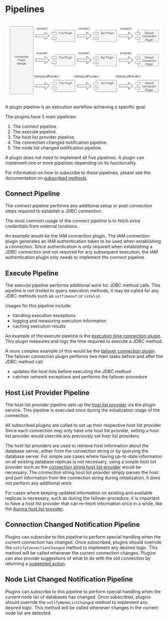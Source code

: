 # Pipelines

<div style="center"><img src="../images/pipelines.png" alt="diagram for the plugin service design"/></div>

A plugin pipeline is an execution workflow achieving a specific goal.

The plugins have 5 main pipelines:
1. The connect pipeline.
2. The execute pipeline.
3. The host list provider pipeline.
4. The connection changed notification pipeline.
5. The node list changed notification pipeline.

A plugin does not need to implement all five pipelines. A plugin can implement one or more pipelines depending on its functionality.

For information on how to subscribe to these pipelines, please see the documentation on [subscribed methods](./LoadablePlugins.md#subscribed-methods).

## Connect Pipeline

The connect pipeline performs any additional setup or post connection steps required to establish a JDBC connection.

The most common usage of the connect pipeline is to fetch extra credentials from external locations.

An example would be the IAM connection plugin. The IAM connection plugin generates an IAM authentication token to be used when establishing a connection. Since authentication is only required when establishing a JDBC connection and not required for any subsequent execution, the IAM authentication plugin only needs to implement the connect pipeline.

## Execute Pipeline

The execute pipeline performs additional work for JDBC method calls. This pipeline is not limited to query execution methods, it may be called for any JDBC methods such as `setTimeout` or `isValid`.

Usages for this pipeline include:

- handling execution exceptions
- logging and measuring execution information
- caching execution results

An example of the execute pipeline is the [execution time connection plugin](../../wrapper/src/main/java/software/amazon/jdbc/plugin/ExecutionTimeConnectionPlugin.java).
This plugin measures and logs the time required to execute a JDBC method.

A more complex example of this would be the [failover connection plugin](../../wrapper/src/main/java/software/amazon/jdbc/plugin/failover/FailoverConnectionPlugin.java).
The failover connection plugin performs two main tasks before and after the JDBC method call:

- updates the host lists before executing the JDBC method
- catches network exceptions and performs the failover procedure

## Host List Provider Pipeline

The host list provider pipeline sets up the [host list provider](./PluginService.md#host-list-providers) via the plugin service.
This pipeline is executed once during the initialization stage of the connection.

All subscribed plugins are called to set up their respective host list provider.
Since each connection may only have one host list provider,
setting a host list provider would override any previously set host list providers.

The host list providers are used to retrieve host information about the database server,
either from the connection string or by querying the database server.
For simple use cases where having up-to-date information on all existing database replicas is not necessary,
using a simple host list provider such as the [connection string host list provider](../../wrapper/src/main/java/software/amazon/jdbc/hostlistprovider/ConnectionStringHostListProvider.java) would be necessary.
The connection string host list provider simply parses the host and port information from the connection string during initialization,
it does not perform any additional work.

For cases where keeping updated information on existing and available replicas is necessary,
such as during the failover procedure, it is important to have a host list provider that can re-fetch information once in a while,
like the [Aurora host list provider](../../wrapper/src/main/java/software/amazon/jdbc/plugin/AuroraHostListConnectionPlugin.java).

## Connection Changed Notification Pipeline

Plugins can subscribe to this pipeline to perform special handling when the current connection has changed. Once 
subscribed, plugins should override the `notifyConnectionChanged` method to implement any desired logic. This method 
will be called whenever the current connection changes. Plugins can also provide suggestions of what to do with the old 
connection by returning a 
[suggested action](../../wrapper/src/main/java/software/amazon/jdbc/OldConnectionSuggestedAction.java).

## Node List Changed Notification Pipeline

Plugins can subscribe to this pipeline to perform special handling when the current node list of databases has changed. 
Once subscribed, plugins should override the `notifyNodeListChanged` method to implement any desired logic. This method
will be called whenever changes in the current node list are detected.
